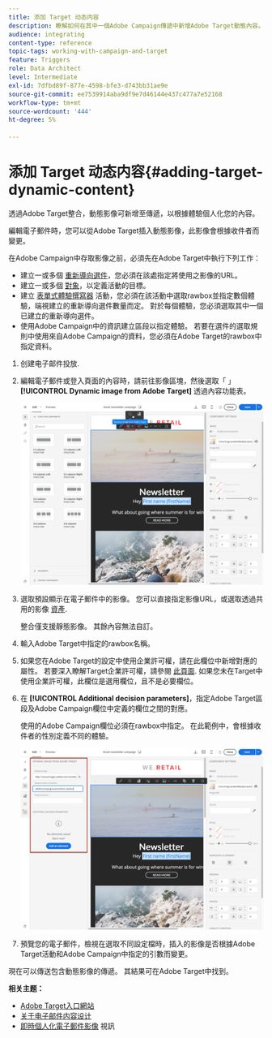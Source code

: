 ```yaml
---
title: 添加 Target 动态内容
description: 瞭解如何在其中一個Adobe Campaign傳遞中新增Adobe Target動態內容。
audience: integrating
content-type: reference
topic-tags: working-with-campaign-and-target
feature: Triggers
role: Data Architect
level: Intermediate
exl-id: 7dfbd89f-877e-4598-bfe3-d743bb31ae9e
source-git-commit: ee7539914aba9df9e7d46144e437c477a7e52168
workflow-type: tm+mt
source-wordcount: '444'
ht-degree: 5%

---
```


# 添加 Target 动态内容{#adding-target-dynamic-content}

透過Adobe Target整合，動態影像可新增至傳遞，以根據體驗個人化您的內容。

編輯電子郵件時，您可以從Adobe Target插入動態影像，此影像會根據收件者而變更。

在Adobe Campaign中存取影像之前，必須先在Adobe Target中執行下列工作：

* 建立一或多個 [重新導向選件](https://experienceleague.adobe.com/docs/target/using/experiences/offers/offer-redirect.html)，您必須在該處指定將使用之影像的URL。
* 建立一或多個 [對象](https://experienceleague.adobe.com/docs/target/using/audiences/create-audiences/audiences.html)，以定義活動的目標。
* 建立 [表單式體驗撰寫器](https://experienceleague.adobe.com/docs/target/using/experiences/form-experience-composer.html) 活動，您必須在該活動中選取rawbox並指定數個體驗，端視建立的重新導向選件數量而定。 對於每個體驗，您必須選取其中一個已建立的重新導向選件。
* 使用Adobe Campaign中的資訊建立區段以指定體驗。 若要在選件的選取規則中使用來自Adobe Campaign的資料，您必須在Adobe Target的rawbox中指定資料。

1. 创建电子邮件投放.
1. 編輯電子郵件或登入頁面的內容時，請前往影像區塊，然後選取「 」 **[!UICONTROL Dynamic image from Adobe Target]** 透過內容功能表。

   ![](assets/tar_insert_dynamic_image.png)

1. 選取預設顯示在電子郵件中的影像。 您可以直接指定影像URL，或選取透過共用的影像 [資產](../../integrating/using/working-with-campaign-and-assets-core-service.md).

   整合僅支援靜態影像。 其餘內容無法自訂。

1. 輸入Adobe Target中指定的rawbox名稱。
1. 如果您在Adobe Target的設定中使用企業許可權，請在此欄位中新增對應的屬性。 若要深入瞭解Target企業許可權，請參閱 [此頁面](https://experienceleague.adobe.com/docs/target/using/administer/manage-users/enterprise/properties-overview.html). 如果您未在Target中使用企業許可權，此欄位是選用欄位，且不是必要欄位。
1. 在 **[!UICONTROL Additional decision parameters]**，指定Adobe Target區段及Adobe Campaign欄位中定義的欄位之間的對應。

   使用的Adobe Campaign欄位必須在rawbox中指定。 在此範例中，會根據收件者的性別定義不同的體驗。

   ![](assets/tar_additional_decisionning_parameters.png)

1. 預覽您的電子郵件，檢視在選取不同設定檔時，插入的影像是否根據Adobe Target活動和Adobe Campaign中指定的引數而變更。

現在可以傳送包含動態影像的傳遞。 其結果可在Adobe Target中找到。

**相关主题：**

* [Adobe Target入口網站](https://experienceleague.adobe.com/docs/target/using/integrate/campaign-and-target.html)
* [关于电子邮件内容设计](../../designing/using/designing-content-in-adobe-campaign.md)
* [即時個人化電子郵件影像](https://helpx.adobe.com/cn/marketing-cloud/how-to/email-marketing.html) 視訊
